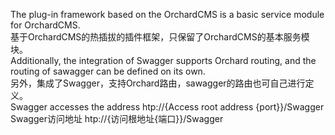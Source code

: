 The plug-in framework based on the OrchardCMS is a basic service module for OrchardCMS. </br>基于OrchardCMS的热插拔的插件框架，只保留了OrchardCMS的基本服务模块。</br>Additionally, the integration of Swagger supports Orchard routing, and the routing of sawagger can be defined on its own.</br>另外，集成了Swagger，支持Orchard路由，sawagger的路由也可自己进行定义。</br>Swagger accesses the address htp://{Access root address {port}}/Swagger</br>Swagger访问地址 htp://{访问根地址{端口}}/Swagger
